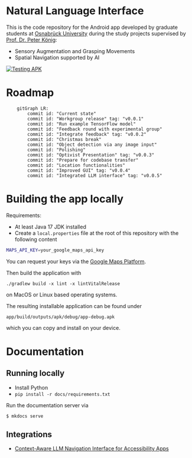 # Natural Language Interface

This is the code repository for the Android app developed by graduate students at [Osnabrück University](https://www.uni-osnabrueck.de/) during the study projects supervised by [Prof. Dr. Peter König](https://www.ikw.uni-osnabrueck.de/en/research_groups/neurobiopsychology/pk.html):

- Sensory Augmentation and Grasping Movements
- Spatial Navigation supported by AI

[![Testing APK](https://github.com/StudyProject-NLI/NLInterface/actions/workflows/debug_build.yml/badge.svg)](https://github.com/StudyProject-NLI/NLInterface/actions/workflows/debug_build.yml)

# Roadmap

```mermaid
	gitGraph LR:
		commit id: "Current state"
		commit id: "Workgroup release" tag: "v0.0.1"
		commit id: "Run example TensorFlow model"
		commit id: "Feedback round with experimental group"
		commit id: "Integrate feedback" tag: "v0.0.2"
		commit id: "Christmas break"
		commit id: "Object detection via any image input"
		commit id: "Polishing"
		commit id: "Optivist Presentation" tag: "v0.0.3"
		commit id: "Prepare for codebase transfer"
		commit id: "Location functionalities"
		commit id: "Improved GUI" tag: "v0.0.4"
		commit id: "Integrated LLM interface" tag: "v0.0.5"
```

# Building the app locally

Requirements:

- At least Java 17 JDK installed
- Create a `local.properties` file at the root of this repository with the following content

```bash
MAPS_API_KEY=your_google_maps_api_key
```

You can request your keys via the [Google Maps Platform](https://developers.google.com/maps/documentation/embed/get-api-key).

Then build the application with

```
./gradlew build -x lint -x lintVitalRelease
```

on MacOS or Linux based operating systems.

The resulting installable application can be found under

`app/build/outputs/apk/debug/app-debug.apk`

which you can copy and install on your device.

# Documentation

## Running locally

- Install Python
- `pip install -r docs/requirements.txt`

Run the documentation server via

```bash
$ mkdocs serve
```

## Integrations

- [Context-Aware LLM Navigation Interface for Accessibility Apps](https://github.com/RillJ/llm-app-interface)
